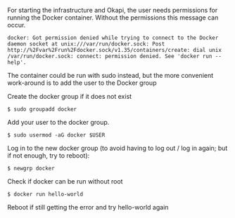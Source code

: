 For starting the infrastructure and Okapi, the user needs permissions for running the Docker container.
Without the permissions this message can occur.

`docker: Got permission denied while trying to connect to the Docker daemon socket at unix:///var/run/docker.sock: Post http://%2Fvar%2Frun%2Fdocker.sock/v1.35/containers/create: dial unix /var/run/docker.sock: connect: permission denied. See 'docker run --help'.`

The container could be run with sudo instead, but the more convenient work-around is to add the user to the Docker group

Create the docker group if it does not exist

`$ sudo groupadd docker`

Add your user to the docker group.

`$ sudo usermod -aG docker $USER`

Log in to the new docker group (to avoid having to log out / log in again; but if not enough, try to reboot):

`$ newgrp docker`

Check if docker can be run without root

`$ docker run hello-world`

Reboot if still getting the error and try hello-world again

